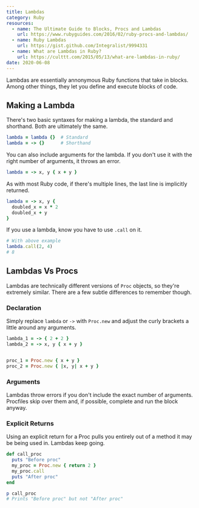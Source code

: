 ```yaml
---
title: Lambdas
category: Ruby
resources:
  - name: The Ultimate Guide to Blocks, Procs and Lambdas
    url: https://www.rubyguides.com/2016/02/ruby-procs-and-lambdas/
  - name: Ruby Lambdas
    url: https://gist.github.com/Integralist/9994331
  - name: What are Lambdas in Ruby?
    url: https://culttt.com/2015/05/13/what-are-lambdas-in-ruby/
date: 2020-06-08
---
```


Lambdas are essentially annonymous Ruby functions that take in blocks. Among other things, they let you define and execute blocks of code.

## Making a Lambda

There's two basic syntaxes for making a lambda, the standard and shorthand. Both are ultimately the same.

```ruby
lambda = lambda {}  # Standard
lambda = -> {}      # Shorthand
```

You can also include arguments for the lambda. If you don't use it with the right number of arguments, it throws an error.

```ruby
lambda = -> x, y { x + y }
```

As with most Ruby code, if there's multiple lines, the last line is implicitly returned.

```ruby
lambda = -> x, y {
  doubled_x = x * 2
  doubled_x + y
}
```

If you use a lambda, know you have to use `.call` on it.

```ruby
# With above example
lambda.call(2, 4)
# 8
```

## Lambdas Vs Procs

Lambdas are technically different versions of `Proc` objects, so they're extremely similar. There are a few subtle differences to remember though.

### Declaration

Simply replace `lambda` or `->` with `Proc.new` and adjust the curly brackets a little around any arguments.

```ruby
lambda_1 = -> { 2 + 2 }
lambda_2 = -> x, y { x + y }


proc_1 = Proc.new { x + y }
proc_2 = Proc.new { |x, y| x + y }
```

### Arguments

Lambdas throw errors if you don't include the exact number of arguments. Procfiles skip over them and, if possible, complete and run the block anyway.

### Explicit Returns

Using an explicit return for a Proc pulls you entirely out of a method it may be being used in. Lambdas keep going.

```ruby
def call_proc
  puts "Before proc"
  my_proc = Proc.new { return 2 }
  my_proc.call
  puts "After proc"
end

p call_proc
# Prints "Before proc" but not "After proc"
```
